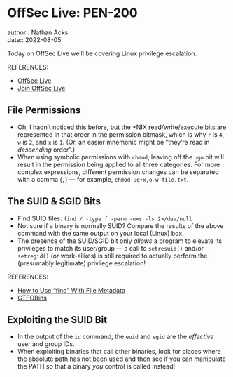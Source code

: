 # OffSec Live: PEN-200

author:: Nathan Acks  
date:: 2022-08-05

Today on OffSec Live we’ll be covering Linux privilege escalation.

REFERENCES:

* [OffSec Live](https://www.offensive-security.com/offsec/offsec-live/)
* [Join OffSec Live](https://learn.offensive-security.com/offsec-live-webinars)

## File Permissions

* Oh, I hadn’t noticed this before, but the \*NIX read/write/execute bits are represented in that order in the permission bitmask, which is why `r` is `4`, `w` is `2`, and `x` is `1`. (Or, an easier mnemonic might be “they’re read in *descending* order”.)
* When using symbolic permissions with `chmod`, leaving off the `ugo` bit will result in the permission being applied to all three categories. For more complex expressions, different permission changes can be separated with a comma (`,`) — for example, `chmod ug+x,o-w file.txt`.

## The SUID & SGID Bits

* Find SUID files: `find / -type f -perm -u=s -ls 2>/dev/null`
* Not sure if a binary is normally SUID? Compare the results of the above command with the same output on your local (Linux) box.
* The presence of the SUID/SGID bit only *allows* a program to elevate its privileges to match its user/group — a call to `setresuid()` and/or `setregid()` (or work-alikes) is still required to actually perform the (presumably legitimate) privilege escalation!

REFERENCES:

* [How to Use “find” With File Metadata](../notes/how-to-use-find-with-file-metadata.md)
* [GTFOBins](https://gtfobins.github.io/)

## Exploiting the SUID Bit

* In the output of the `id` command, the `euid` and `egid` are the *effective* user and group IDs.
* When exploiting binaries that call other binaries, look for places where the absolute path has not been used and then see if you can manipulate the PATH so that a binary *you* control is called instead!
